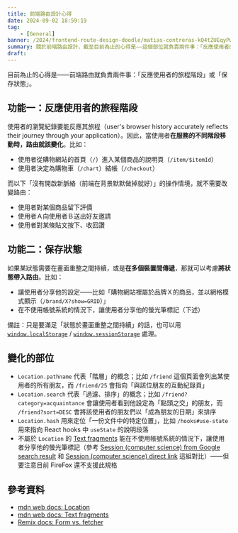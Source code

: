 ```yaml
---
title: 前端路由設計心得
date: 2024-09-02 18:59:19
tag:
	- [General]
banner: /2024/frontend-route-design-doodle/matias-contreras-kQ4tZUEqyPw-unsplash.jpg
summary: 關於前端路由設計，截至目前為止的心得是——這個部位就負責兩件事：「反應使用者的旅程階段」或「保存狀態」。
draft: 
---
```


目前為止的心得是——前端路由就負責兩件事：「反應使用者的旅程階段」或「保存狀態」。

## 功能一：反應使用者的旅程階段

使用者的瀏覽紀錄要能反應其旅程（user's browser history accurately reflects their journey through your application）。因此，當使用者**在服務的不同階段移動時，路由就該變化**。比如：

- 使用者從購物網站的首頁（`/`）進入某個商品的說明頁（`/item/$itemId`）
- 使用者決定為購物車（`/chart`）結帳（`/checkout`）

而以下「沒有開啟新脈絡（前端在背景默默做掉就好）」的操作情境，就不需要改變路由：

- 使用者對某個商品留下評價
- 使用者Ａ向使用者Ｂ送出好友邀請
- 使用者對某條貼文按下、收回讚

## 功能二：保存狀態

如果某狀態需要在畫面重整之間持續，或是**在多個裝置間傳遞**，那就可以考慮**將狀態帶入路由**。比如：

- 讓使用者分享他的設定——比如「購物網站裡屬於品牌Ｘ的商品，並以網格模式顯示（`/brand/X?show=GRID`）」
- 在不使用帳號系統的情況下，讓使用者分享他的螢光筆標記（下述）

備註：只是要滿足「狀態於畫面重整之間持續」的話，也可以用 [`window.localStorage`](https://developer.mozilla.org/en-US/docs/Web/API/Window/localStorage) / [`window.sessionStorage`](https://developer.mozilla.org/en-US/docs/Web/API/Window/sessionStorage) 處理。

## 變化的部位

- `Location.pathname` 代表「階層」的概念；比如 `/friend` 這個頁面會列出某使用者的所有朋友，而 `/friend/25` 會指向「與該位朋友的互動紀錄頁」
- `Location.search` 代表「過濾、排序」的概念；比如 `/friend?category=acquaintance` 會讓使用者看到他設定為「點頭之交」的朋友，而 `/friend?sort=DESC` 會將該使用者的朋友們以「成為朋友的日期」來排序
- `Location.hash` 用來定位「一份文件中的特定位置」，比如 `/hooks#use-state` 用來指向 React hooks 中 `useState` 的說明段落
- 不屬於 `Location` 的 [Text fragments](https://developer.mozilla.org/en-US/docs/Web/URI/Fragment/Text_fragments) 能在不使用帳號系統的情況下，讓使用者分享他的螢光筆標記（參考 [Session (computer science) from Google search result](<https://en.wikipedia.org/wiki/Session_(computer_science)#:~:text=In%20computer%20science%20and%20networking,systems%2C%20or%20live%20active%20users>) 和 [Session (computer science) direct link](<https://en.wikipedia.org/wiki/Session_(computer_science)>) 這組對比）——但要注意目前 FireFox 還不支援此規格

## 參考資料

- [mdn web docs: Location](https://developer.mozilla.org/en-US/docs/Web/API/Location)
- [mdn web docs: Text fragments](https://developer.mozilla.org/en-US/docs/Web/URI/Fragment/Text_fragments)
- [Remix docs: Form vs. fetcher](https://remix.run/docs/en/main/discussion/form-vs-fetcher)
